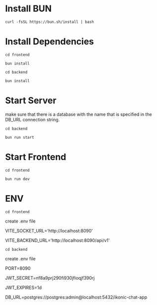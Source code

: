<!-- Install Bun -->

# Install BUN

`curl -fsSL https://bun.sh/install | bash`

# Install Dependencies

`cd frontend`

`bun install`

`cd backend`

`bun install`

# Start Server

make sure that there is a database with the name that is specified in the DB_URL connection string.

`cd backend`

`bun run start`

# Start Frontend

`cd frontend`

`bun run dev`

# ENV

`cd frontend`

create .env file

VITE_SOCKET_URL='http://localhost:8090'

VITE_BACKEND_URL='http://localhost:8090/api/v1'

`cd backend`

create .env file

PORT=8090

JWT_SECRET=nf8a9prj290fi930jfioqjf390rj

JWT_EXPIRES=1d

DB_URL=postgres://postgres:admin@localhost:5432/ikonic-chat-app
